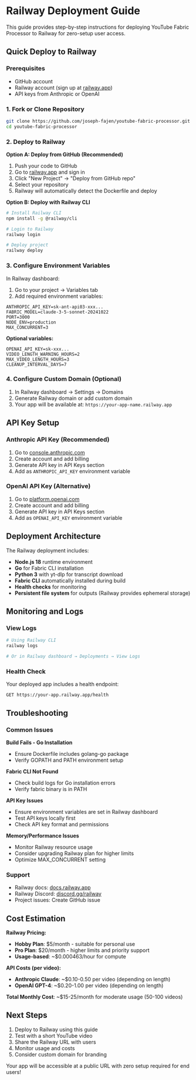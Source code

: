 # Railway Deployment Guide

This guide provides step-by-step instructions for deploying YouTube Fabric Processor to Railway for zero-setup user access.

## Quick Deploy to Railway

### Prerequisites
- GitHub account
- Railway account (sign up at [railway.app](https://railway.app))
- API keys from Anthropic or OpenAI

### 1. Fork or Clone Repository
```bash
git clone https://github.com/joseph-fajen/youtube-fabric-processor.git
cd youtube-fabric-processor
```

### 2. Deploy to Railway

**Option A: Deploy from GitHub (Recommended)**
1. Push your code to GitHub
2. Go to [railway.app](https://railway.app) and sign in
3. Click "New Project" → "Deploy from GitHub repo"
4. Select your repository
5. Railway will automatically detect the Dockerfile and deploy

**Option B: Deploy with Railway CLI**
```bash
# Install Railway CLI
npm install -g @railway/cli

# Login to Railway
railway login

# Deploy project
railway deploy
```

### 3. Configure Environment Variables

In Railway dashboard:
1. Go to your project → Variables tab
2. Add required environment variables:

```
ANTHROPIC_API_KEY=sk-ant-api03-xxx...
FABRIC_MODEL=claude-3-5-sonnet-20241022
PORT=3000
NODE_ENV=production
MAX_CONCURRENT=3
```

**Optional variables:**
```
OPENAI_API_KEY=sk-xxx...
VIDEO_LENGTH_WARNING_HOURS=2
MAX_VIDEO_LENGTH_HOURS=3
CLEANUP_INTERVAL_DAYS=7
```

### 4. Configure Custom Domain (Optional)

1. In Railway dashboard → Settings → Domains
2. Generate Railway domain or add custom domain
3. Your app will be available at: `https://your-app-name.railway.app`

## API Key Setup

### Anthropic API Key (Recommended)
1. Go to [console.anthropic.com](https://console.anthropic.com/)
2. Create account and add billing
3. Generate API key in API Keys section
4. Add as `ANTHROPIC_API_KEY` environment variable

### OpenAI API Key (Alternative)
1. Go to [platform.openai.com](https://platform.openai.com/)
2. Create account and add billing
3. Generate API key in API Keys section
4. Add as `OPENAI_API_KEY` environment variable

## Deployment Architecture

The Railway deployment includes:
- **Node.js 18** runtime environment
- **Go** for Fabric CLI installation
- **Python 3** with yt-dlp for transcript download
- **Fabric CLI** automatically installed during build
- **Health checks** for monitoring
- **Persistent file system** for outputs (Railway provides ephemeral storage)

## Monitoring and Logs

### View Logs
```bash
# Using Railway CLI
railway logs

# Or in Railway dashboard → Deployments → View Logs
```

### Health Check
Your deployed app includes a health endpoint:
```
GET https://your-app.railway.app/health
```

## Troubleshooting

### Common Issues

**Build Fails - Go Installation**
- Ensure Dockerfile includes golang-go package
- Verify GOPATH and PATH environment setup

**Fabric CLI Not Found**
- Check build logs for Go installation errors
- Verify fabric binary is in PATH

**API Key Issues**
- Ensure environment variables are set in Railway dashboard
- Test API keys locally first
- Check API key format and permissions

**Memory/Performance Issues**
- Monitor Railway resource usage
- Consider upgrading Railway plan for higher limits
- Optimize MAX_CONCURRENT setting

### Support
- Railway docs: [docs.railway.app](https://docs.railway.app)
- Railway Discord: [discord.gg/railway](https://discord.gg/railway)
- Project issues: Create GitHub issue

## Cost Estimation

**Railway Pricing:**
- **Hobby Plan**: $5/month - suitable for personal use
- **Pro Plan**: $20/month - higher limits and priority support
- **Usage-based**: ~$0.000463/hour for compute

**API Costs (per video):**
- **Anthropic Claude**: ~$0.10-0.50 per video (depending on length)
- **OpenAI GPT-4**: ~$0.20-1.00 per video (depending on length)

**Total Monthly Cost**: ~$15-25/month for moderate usage (50-100 videos)

## Next Steps

1. Deploy to Railway using this guide
2. Test with a short YouTube video
3. Share the Railway URL with users
4. Monitor usage and costs
5. Consider custom domain for branding

Your app will be accessible at a public URL with zero setup required for end users!